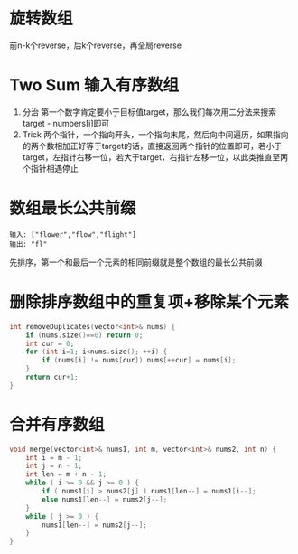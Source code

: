 # 旋转数组

前n-k个reverse，后k个reverse，再全局reverse

# Two Sum 输入有序数组

1. 分治
   第一个数字肯定要小于目标值target，那么我们每次用二分法来搜索target - numbers[i]即可
2. Trick
   两个指针，一个指向开头，一个指向末尾，然后向中间遍历，如果指向的两个数相加正好等于target的话，直接返回两个指针的位置即可，若小于target，左指针右移一位，若大于target，右指针左移一位，以此类推直至两个指针相遇停止


# 数组最长公共前缀

```
输入: ["flower","flow","flight"]
输出: "fl"
```

先排序，第一个和最后一个元素的相同前缀就是整个数组的最长公共前缀

# 删除排序数组中的重复项+移除某个元素

```cpp
int removeDuplicates(vector<int>& nums) {
    if (nums.size()==0) return 0;
    int cur = 0;
    for (int i=1; i<nums.size(); ++i) {
        if (nums[i] != nums[cur]) nums[++cur] = nums[i];
    }
    return cur+1;
}
```
# 合并有序数组

```cpp
void merge(vector<int>& nums1, int m, vector<int>& nums2, int n) {
    int i = m - 1;
    int j = n - 1;
    int len = m + n - 1;
    while ( i >= 0 && j >= 0 ) {
        if ( nums1[i] > nums2[j] ) nums1[len--] = nums1[i--];
        else nums1[len--] = nums2[j--];
    }
    while ( j >= 0 ) {
        nums1[len--] = nums2[j--];
    }
}
```
